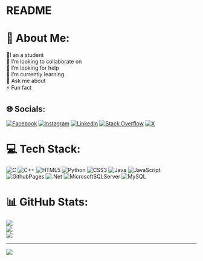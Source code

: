 # README

# 💫 About Me:
🔭I an a student  <br>👯 I’m looking to collaborate on<br>🤝 I’m looking for help <br>🌱 I’m currently learning<br>💬 Ask me about<br>⚡ Fun fact


## 🌐 Socials:
[![Facebook](https://img.shields.io/badge/Facebook-%231877F2.svg?logo=Facebook&logoColor=white)](https://facebook.com/__ganesh.r__04) [![Instagram](https://img.shields.io/badge/Instagram-%23E4405F.svg?logo=Instagram&logoColor=white)](https://instagram.com/__ganesh.r__04) [![LinkedIn](https://img.shields.io/badge/LinkedIn-%230077B5.svg?logo=linkedin&logoColor=white)](https://linkedin.com/in/GANESHRANADE) [![Stack Overflow](https://img.shields.io/badge/-Stackoverflow-FE7A16?logo=stack-overflow&logoColor=white)](https://stackoverflow.com/users/18445628) [![X](https://img.shields.io/badge/X-black.svg?logo=X&logoColor=white)](https://x.com/GaneshRanade04) 

# 💻 Tech Stack:
![C](https://img.shields.io/badge/c-%2300599C.svg?style=for-the-badge&logo=c&logoColor=white) ![C++](https://img.shields.io/badge/c++-%2300599C.svg?style=for-the-badge&logo=c%2B%2B&logoColor=white) ![HTML5](https://img.shields.io/badge/html5-%23E34F26.svg?style=for-the-badge&logo=html5&logoColor=white) ![Python](https://img.shields.io/badge/python-3670A0?style=for-the-badge&logo=python&logoColor=ffdd54) ![CSS3](https://img.shields.io/badge/css3-%231572B6.svg?style=for-the-badge&logo=css3&logoColor=white) ![Java](https://img.shields.io/badge/java-%23ED8B00.svg?style=for-the-badge&logo=openjdk&logoColor=white) ![JavaScript](https://img.shields.io/badge/javascript-%23323330.svg?style=for-the-badge&logo=javascript&logoColor=%23F7DF1E) ![GithubPages](https://img.shields.io/badge/github%20pages-121013?style=for-the-badge&logo=github&logoColor=white) ![.Net](https://img.shields.io/badge/.NET-5C2D91?style=for-the-badge&logo=.net&logoColor=white) ![MicrosoftSQLServer](https://img.shields.io/badge/Microsoft%20SQL%20Server-CC2927?style=for-the-badge&logo=microsoft%20sql%20server&logoColor=white) ![MySQL](https://img.shields.io/badge/mysql-%2300000f.svg?style=for-the-badge&logo=mysql&logoColor=white)
# 📊 GitHub Stats:
![](https://github-readme-stats.vercel.app/api?username=ganeshranade&theme=tokyonight&hide_border=false&include_all_commits=false&count_private=false)<br/>
![](https://github-readme-streak-stats.herokuapp.com/?user=ganeshranade&theme=tokyonight&hide_border=false)<br/>
![](https://github-readme-stats.vercel.app/api/top-langs/?username=ganeshranade&theme=tokyonight&hide_border=false&include_all_commits=false&count_private=false&layout=compact)

---
[![](https://visitcount.itsvg.in/api?id=ganeshranade&icon=0&color=0)](https://visitcount.itsvg.in)

<!-- Proudly created with GPRM ( https://gprm.itsvg.in ) -->
